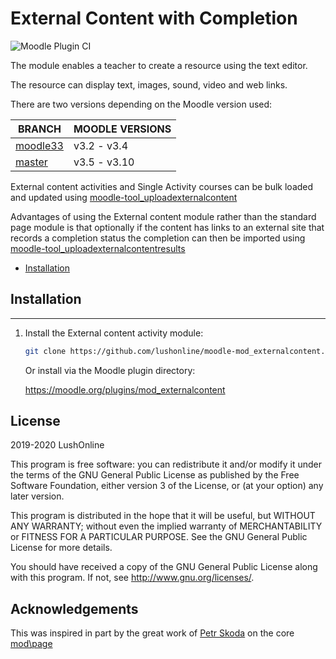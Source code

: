 # External Content with Completion #
![Moodle Plugin CI](https://github.com/lushonline/moodle-mod_externalcontent/workflows/Moodle%20Plugin%20CI/badge.svg?branch=moodle33)

The module enables a teacher to create a resource using the text editor.

The resource can display text, images, sound, video and web links.

There are two versions depending on the Moodle version used:

|BRANCH         |MOODLE VERSIONS|
|---------------|---------------|
|[moodle33](https://github.com/lushonline/moodle-mod_externalcontent/tree/moodle33)|v3.2 - v3.4|
|[master](https://github.com/lushonline/moodle-mod_externalcontent/)|v3.5 - v3.10|

External content activities and Single Activity courses can be bulk loaded and updated using [moodle-tool_uploadexternalcontent](https://github.com/lushonline/moodle-tool_uploadexternalcontent)

Advantages of using the External content module rather than the standard page module is
that optionally if the content has links to an external site that records a completion status
the completion can then be imported using [moodle-tool_uploadexternalcontentresults](https://github.com/lushonline/moodle-tool_uploadexternalcontentresults)

- [Installation](#installation)

## Installation

---
1. Install the External content activity module:

   ```sh
   git clone https://github.com/lushonline/moodle-mod_externalcontent.git mod/externalcontent
   ```

   Or install via the Moodle plugin directory:

   https://moodle.org/plugins/mod_externalcontent

## License ##

2019-2020 LushOnline

This program is free software: you can redistribute it and/or modify it under
the terms of the GNU General Public License as published by the Free Software
Foundation, either version 3 of the License, or (at your option) any later
version.

This program is distributed in the hope that it will be useful, but WITHOUT ANY
WARRANTY; without even the implied warranty of MERCHANTABILITY or FITNESS FOR A
PARTICULAR PURPOSE.  See the GNU General Public License for more details.

You should have received a copy of the GNU General Public License along with
this program.  If not, see <http://www.gnu.org/licenses/>.

## Acknowledgements
This was inspired in part by the great work of [Petr Skoda](http://skodak.org) on the core [mod\page](https://github.com/moodle/moodle/tree/master/mod/page)
